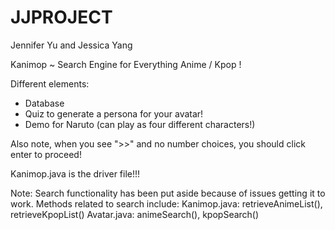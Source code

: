 # JJPROJECT
Jennifer Yu and Jessica Yang

Kanimop ~ Search Engine for Everything Anime / Kpop !

Different elements: 
- Database 
- Quiz to generate a persona for your avatar!
- Demo for Naruto (can play as four different characters!)


Also note, when you see ">>" and no number choices, you should click enter to proceed!

Kanimop.java is the driver file!!!



Note: Search functionality has been put aside because of issues getting it to work. 
      Methods related to search include:
            Kanimop.java: retrieveAnimeList(), retrieveKpopList()
            Avatar.java: animeSearch(), kpopSearch()
